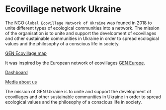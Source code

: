# Ecovillage network Ukraine

The NGO `Global Ecovillage Network of Ukraine` was founed in 2018 to unite different types of ecological communities into a network.
The mission of the organisation is to unite and support the development of ecovillages and other sustainable communities in Ukraine in order to spread ecological values and the philosophy of a conscious life in society.

[GEN Ecovillage map](https://map.genukraine.com.ua/)

It was inspired by the European network of ecovillages [GEN Europe](https://gen-europe.org/).

[ Dashboard](https://genukraine.notion.site/Dashboard-5619c0028fac421c88f01f26459d91da)

[Media about us](https://docs.google.com/document/d/1fV_rTXJO5YMM3SuRKxwM3_vldlGo7IoQbaEJ99khfwY/edit#heading=h.13bo382slzmm)

The mission of GEN Ukraine is to unite and support the development of ecovillages and other sustainable communities in Ukraine in order to spread ecological values and the philosophy of a conscious life in society.
